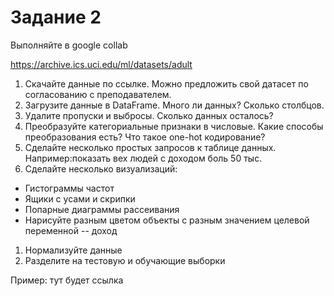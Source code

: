 # Задание 2

Выполняйте в google collab

https://archive.ics.uci.edu/ml/datasets/adult

1. Скачайте данные по ссылке. Можно предложить свой датасет по согласованию с преподавателем.
1. Загрузите данные в DataFrame. Много ли данных? Сколько столбцов.
1. Удалите пропуски и выбросы. Сколько данных осталось?
1. Преобразуйте категориальные признаки в числовые. Какие способы преобразования есть? Что такое one-hot кодирование?
1. Сделайте несколько простых запросов к таблице данных. Например:показать вех людей с доходом боль 50 тыс.
1. Сделайте несколько визуализаций:
  - Гистограммы частот
  - Ящики с усами и скрипки
  - Попарные диаграммы рассеивания
  - Нарисуйте разным цветом объекты с разным значением целевой переменной -- доход
1. Нормализуйте данные
1. Разделите на тестовую и обучающие выборки



Пример: тут будет ссылка
